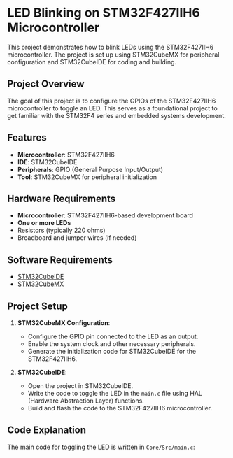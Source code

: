# LED Blinking on STM32F427IIH6 Microcontroller

This project demonstrates how to blink LEDs using the STM32F427IIH6 microcontroller. The project is set up using STM32CubeMX for peripheral configuration and STM32CubeIDE for coding and building.

## Project Overview

The goal of this project is to configure the GPIOs of the STM32F427IIH6 microcontroller to toggle an LED. This serves as a foundational project to get familiar with the STM32F4 series and embedded systems development.

## Features

- **Microcontroller**: STM32F427IIH6
- **IDE**: STM32CubeIDE
- **Peripherals**: GPIO (General Purpose Input/Output)
- **Tool**: STM32CubeMX for peripheral initialization

## Hardware Requirements

- **Microcontroller**: STM32F427IIH6-based development board
- **One or more LEDs**
- Resistors (typically 220 ohms)
- Breadboard and jumper wires (if needed)

## Software Requirements

- [STM32CubeIDE](https://www.st.com/en/development-tools/stm32cubeide.html)
- [STM32CubeMX](https://www.st.com/en/development-tools/stm32cubemx.html)

## Project Setup

1. **STM32CubeMX Configuration**:
   - Configure the GPIO pin connected to the LED as an output.
   - Enable the system clock and other necessary peripherals.
   - Generate the initialization code for STM32CubeIDE for the STM32F427IIH6.

2. **STM32CubeIDE**:
   - Open the project in STM32CubeIDE.
   - Write the code to toggle the LED in the `main.c` file using HAL (Hardware Abstraction Layer) functions.
   - Build and flash the code to the STM32F427IIH6 microcontroller.

## Code Explanation

The main code for toggling the LED is written in `Core/Src/main.c`:
